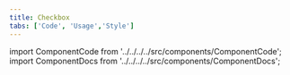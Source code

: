 ```yaml
---
title: Checkbox
tabs: ['Code', 'Usage','Style']
---
```


import ComponentCode from '../../../../src/components/ComponentCode';
import ComponentDocs from '../../../../src/components/ComponentDocs';


<ComponentCode
    name="Checkbox"
    component="checkbox" 
    variation="checkbox"
    experimental="true"
    hasReactVersion="true"
    >
</ComponentCode>
<ComponentDocs component="checkbox" experimental="true"></ComponentDocs>
